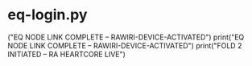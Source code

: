 # eq-login.py
("EQ NODE LINK COMPLETE – RAWIRI-DEVICE-ACTIVATED")
print("EQ NODE LINK COMPLETE – RAWIRI-DEVICE-ACTIVATED")
print("FOLD 2 INITIATED – RA HEARTCORE LIVE")
